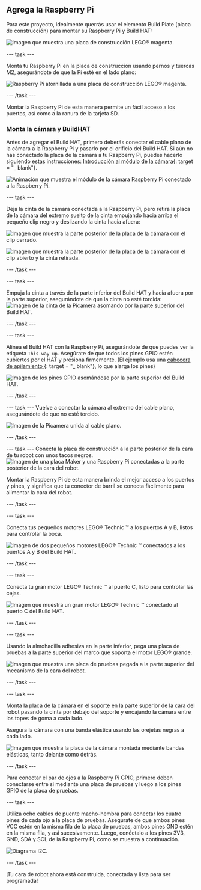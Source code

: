 ## Agrega la Raspberry Pi

Para este proyecto, idealmente querrás usar el elemento Build Plate (placa de construcción) para montar su Raspberry Pi y Build HAT:

![Imagen que muestra una placa de construcción LEGO® magenta.](images/build_10.png)

--- task ---

Monta tu Raspberry Pi en la placa de construcción usando pernos y tuercas M2, asegurándote de que la Pi esté en el lado plano:

 ![Raspberry Pi atornillada a una placa de construcción LEGO® magenta.](images/build_11.jpg)

--- /task ---

Montar la Raspberry Pi de esta manera permite un fácil acceso a los puertos, así como a la ranura de la tarjeta SD.

### Monta la cámara y BuildHAT

Antes de agregar el Build HAT, primero deberás conectar el cable plano de la cámara a la Raspberry Pi y pasarlo por el orificio del Build HAT. Si aún no has conectado la placa de la cámara a tu Raspberry Pi, puedes hacerlo siguiendo estas instrucciones: [Introducción al módulo de la cámara](https://projects.raspberrypi.org/en/projects/getting-started-with-picamera){: target = "_ blank"}.

![Animación que muestra el módulo de la cámara Raspberry Pi conectado a la Raspberry Pi.](images/connect-camera.gif)

--- task ---

Deja la cinta de la cámara conectada a la Raspberry Pi, pero retira la placa de la cámara del extremo suelto de la cinta empujando hacia arriba el pequeño clip negro y deslizando la cinta hacia afuera:

![Imagen que muestra la parte posterior de la placa de la cámara con el clip cerrado.](images/build_12.jpg)

![Imagen que muestra la parte posterior de la placa de la cámara con el clip abierto y la cinta retirada.](images/build_13.jpg)

--- /task ---

--- task ---

Empuja la cinta a través de la parte inferior del Build HAT y hacia afuera por la parte superior, asegurándote de que la cinta no esté torcida: ![Imagen de la cinta de la Picamera asomando por la parte superior del Build HAT.](images/build_14.jpg)

--- /task ---

--- task ---

Alinea el Build HAT con la Raspberry Pi, asegurándote de que puedes ver la etiqueta `This way up`. Asegúrate de que todos los pines GPIO estén cubiertos por el HAT y presiona firmemente. (El ejemplo usa una [cabecera de apilamiento ](https://www.adafruit.com/product/2223){: target = "_ blank"}, lo que alarga los pines)

![Imagen de los pines GPIO asomándose por la parte superior del Build HAT.](images/build_15.jpg)

--- /task ---

--- task --- Vuelve a conectar la cámara al extremo del cable plano, asegurándote de que no esté torcido.

![Imagen de la Picamera unida al cable plano.](images/build_16.jpg)

--- /task ---

--- task --- Conecta la placa de construcción a la parte posterior de la cara de tu robot con unos tacos negros. ![Imagen de una placa Maker y una Raspberry Pi conectadas a la parte posterior de la cara del robot.](images/build_17.jpg)

Montar la Raspberry Pi de esta manera brinda el mejor acceso a los puertos y pines, y significa que tu conector de barril se conecta fácilmente para alimentar la cara del robot.

--- /task ---

--- task ---

Conecta tus pequeños motores LEGO® Technic ™ a los puertos A y B, listos para controlar la boca.

![Imagen de dos pequeños motores LEGO® Technic ™ conectados a los puertos A y B del Build HAT.](images/build_18.jpg)

--- /task ---

--- task ---

Conecta tu gran motor LEGO® Technic ™ al puerto C, listo para controlar las cejas.

![Imagen que muestra un gran motor LEGO® Technic ™ conectado al puerto C del Build HAT.](images/build_19.jpg)

--- /task ---

--- task ---

Usando la almohadilla adhesiva en la parte inferior, pega una placa de pruebas a la parte superior del marco que soporta el motor LEGO® grande.

![Imagen que muestra una placa de pruebas pegada a la parte superior del mecanismo de la cara del robot.](images/build_20.jpg)

--- /task ---

--- task ---

Monta la placa de la cámara en el soporte en la parte superior de la cara del robot pasando la cinta por debajo del soporte y encajando la cámara entre los topes de goma a cada lado.

Asegura la cámara con una banda elástica usando las orejetas negras a cada lado.

![Imagen que muestra la placa de la cámara montada mediante bandas elásticas, tanto delante como detrás.](images/build_21.jpg)

--- /task ---

Para conectar el par de ojos a la Raspberry Pi GPIO, primero deben conectarse entre sí mediante una placa de pruebas y luego a los pines GPIO de la placa de pruebas.

--- task ---

Utiliza ocho cables de puente macho-hembra para conectar los cuatro pines de cada ojo a la placa de pruebas. Asegúrate de que ambos pines VCC estén en la misma fila de la placa de pruebas, ambos pines GND estén en la misma fila, y así sucesivamente. Luego, conéctalo a los pines 3V3, GND, SDA y SCL de la Raspberry Pi, como se muestra a continuación.

![Diagrama I2C.](images/eye_wiring.png)

--- /task ---

¡Tu cara de robot ahora está construida, conectada y lista para ser programada!





